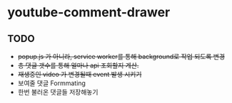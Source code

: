 # youtube-comment-drawer

## TODO
 - ~~popup.js 가 아니라, service worker를 통해 background로 작업 되도록 변경~~
 - ~~총 댓글 갯수를 통해 얼마나 api 조회할지 계산.~~
 - ~~재생중인 video 가 변경될때 event 발생 시키기~~
 - 보여줄 댓글 Formmating
 - 한번 불러온 댓글들 저장해놓기